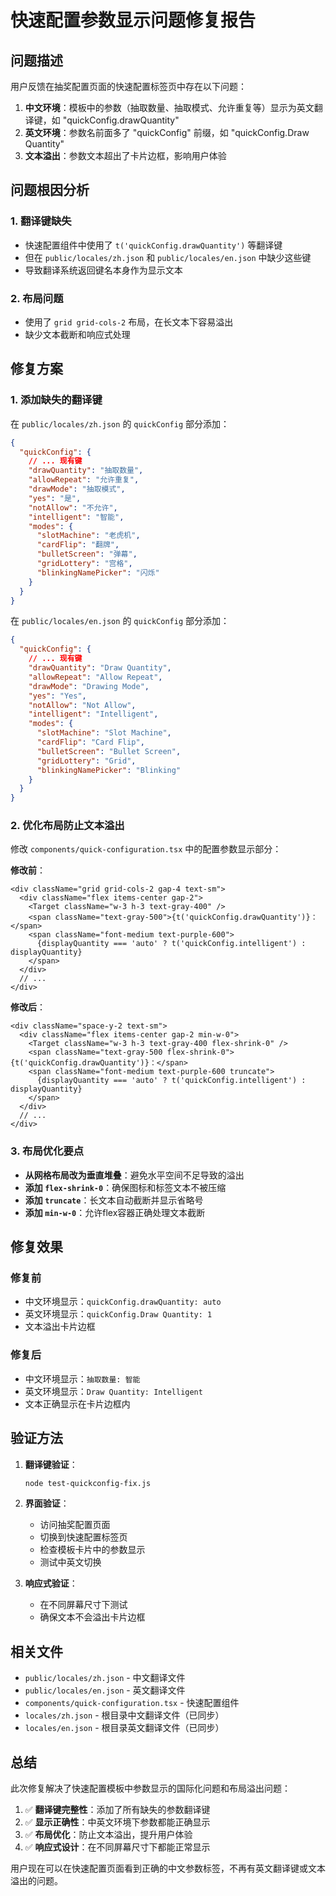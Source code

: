 # 快速配置参数显示问题修复报告

## 问题描述

用户反馈在抽奖配置页面的快速配置标签页中存在以下问题：

1. **中文环境**：模板中的参数（抽取数量、抽取模式、允许重复等）显示为英文翻译键，如 "quickConfig.drawQuantity"
2. **英文环境**：参数名前面多了 "quickConfig" 前缀，如 "quickConfig.Draw Quantity"
3. **文本溢出**：参数文本超出了卡片边框，影响用户体验

## 问题根因分析

### 1. 翻译键缺失
- 快速配置组件中使用了 `t('quickConfig.drawQuantity')` 等翻译键
- 但在 `public/locales/zh.json` 和 `public/locales/en.json` 中缺少这些键
- 导致翻译系统返回键名本身作为显示文本

### 2. 布局问题
- 使用了 `grid grid-cols-2` 布局，在长文本下容易溢出
- 缺少文本截断和响应式处理

## 修复方案

### 1. 添加缺失的翻译键

在 `public/locales/zh.json` 的 `quickConfig` 部分添加：
```json
{
  "quickConfig": {
    // ... 现有键
    "drawQuantity": "抽取数量",
    "allowRepeat": "允许重复", 
    "drawMode": "抽取模式",
    "yes": "是",
    "notAllow": "不允许",
    "intelligent": "智能",
    "modes": {
      "slotMachine": "老虎机",
      "cardFlip": "翻牌",
      "bulletScreen": "弹幕",
      "gridLottery": "宫格",
      "blinkingNamePicker": "闪烁"
    }
  }
}
```

在 `public/locales/en.json` 的 `quickConfig` 部分添加：
```json
{
  "quickConfig": {
    // ... 现有键
    "drawQuantity": "Draw Quantity",
    "allowRepeat": "Allow Repeat",
    "drawMode": "Drawing Mode", 
    "yes": "Yes",
    "notAllow": "Not Allow",
    "intelligent": "Intelligent",
    "modes": {
      "slotMachine": "Slot Machine",
      "cardFlip": "Card Flip",
      "bulletScreen": "Bullet Screen",
      "gridLottery": "Grid",
      "blinkingNamePicker": "Blinking"
    }
  }
}
```

### 2. 优化布局防止文本溢出

修改 `components/quick-configuration.tsx` 中的配置参数显示部分：

**修改前**：
```tsx
<div className="grid grid-cols-2 gap-4 text-sm">
  <div className="flex items-center gap-2">
    <Target className="w-3 h-3 text-gray-400" />
    <span className="text-gray-500">{t('quickConfig.drawQuantity')}：</span>
    <span className="font-medium text-purple-600">
      {displayQuantity === 'auto' ? t('quickConfig.intelligent') : displayQuantity}
    </span>
  </div>
  // ...
</div>
```

**修改后**：
```tsx
<div className="space-y-2 text-sm">
  <div className="flex items-center gap-2 min-w-0">
    <Target className="w-3 h-3 text-gray-400 flex-shrink-0" />
    <span className="text-gray-500 flex-shrink-0">{t('quickConfig.drawQuantity')}：</span>
    <span className="font-medium text-purple-600 truncate">
      {displayQuantity === 'auto' ? t('quickConfig.intelligent') : displayQuantity}
    </span>
  </div>
  // ...
</div>
```

### 3. 布局优化要点

- **从网格布局改为垂直堆叠**：避免水平空间不足导致的溢出
- **添加 `flex-shrink-0`**：确保图标和标签文本不被压缩
- **添加 `truncate`**：长文本自动截断并显示省略号
- **添加 `min-w-0`**：允许flex容器正确处理文本截断

## 修复效果

### 修复前
- 中文环境显示：`quickConfig.drawQuantity: auto`
- 英文环境显示：`quickConfig.Draw Quantity: 1`
- 文本溢出卡片边框

### 修复后
- 中文环境显示：`抽取数量: 智能`
- 英文环境显示：`Draw Quantity: Intelligent`
- 文本正确显示在卡片边框内

## 验证方法

1. **翻译键验证**：
   ```bash
   node test-quickconfig-fix.js
   ```

2. **界面验证**：
   - 访问抽奖配置页面
   - 切换到快速配置标签页
   - 检查模板卡片中的参数显示
   - 测试中英文切换

3. **响应式验证**：
   - 在不同屏幕尺寸下测试
   - 确保文本不会溢出卡片边框

## 相关文件

- `public/locales/zh.json` - 中文翻译文件
- `public/locales/en.json` - 英文翻译文件  
- `components/quick-configuration.tsx` - 快速配置组件
- `locales/zh.json` - 根目录中文翻译文件（已同步）
- `locales/en.json` - 根目录英文翻译文件（已同步）

## 总结

此次修复解决了快速配置模板中参数显示的国际化问题和布局溢出问题：

1. ✅ **翻译键完整性**：添加了所有缺失的参数翻译键
2. ✅ **显示正确性**：中英文环境下参数都能正确显示
3. ✅ **布局优化**：防止文本溢出，提升用户体验
4. ✅ **响应式设计**：在不同屏幕尺寸下都能正常显示

用户现在可以在快速配置页面看到正确的中文参数标签，不再有英文翻译键或文本溢出的问题。